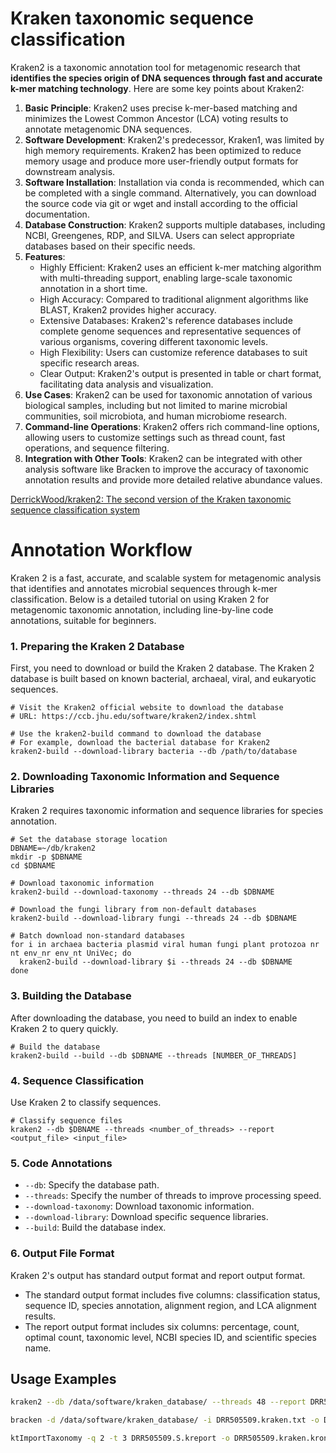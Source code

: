 # Kraken taxonomic sequence classification

Kraken2 is a taxonomic annotation tool for metagenomic research that **identifies the species origin of DNA sequences through fast and accurate k-mer matching technology**. Here are some key points about Kraken2:

1. **Basic Principle**: Kraken2 uses precise k-mer-based matching and minimizes the Lowest Common Ancestor (LCA) voting results to annotate metagenomic DNA sequences.
2. **Software Development**: Kraken2's predecessor, Kraken1, was limited by high memory requirements. Kraken2 has been optimized to reduce memory usage and produce more user-friendly output formats for downstream analysis.
3. **Software Installation**: Installation via conda is recommended, which can be completed with a single command. Alternatively, you can download the source code via git or wget and install according to the official documentation.
4. **Database Construction**: Kraken2 supports multiple databases, including NCBI, Greengenes, RDP, and SILVA. Users can select appropriate databases based on their specific needs.
5. **Features**:
    - Highly Efficient: Kraken2 uses an efficient k-mer matching algorithm with multi-threading support, enabling large-scale taxonomic annotation in a short time.
    - High Accuracy: Compared to traditional alignment algorithms like BLAST, Kraken2 provides higher accuracy.
    - Extensive Databases: Kraken2's reference databases include complete genome sequences and representative sequences of various organisms, covering different taxonomic levels.
    - High Flexibility: Users can customize reference databases to suit specific research areas.
    - Clear Output: Kraken2's output is presented in table or chart format, facilitating data analysis and visualization.
6. **Use Cases**: Kraken2 can be used for taxonomic annotation of various biological samples, including but not limited to marine microbial communities, soil microbiota, and human microbiome research.
7. **Command-line Operations**: Kraken2 offers rich command-line options, allowing users to customize settings such as thread count, fast operations, and sequence filtering.
8. **Integration with Other Tools**: Kraken2 can be integrated with other analysis software like Bracken to improve the accuracy of taxonomic annotation results and provide more detailed relative abundance values.

[DerrickWood/kraken2: The second version of the Kraken taxonomic sequence classification system](https://github.com/DerrickWood/kraken2)

# Annotation Workflow

Kraken 2 is a fast, accurate, and scalable system for metagenomic analysis that identifies and annotates microbial sequences through k-mer classification. Below is a detailed tutorial on using Kraken 2 for metagenomic taxonomic annotation, including line-by-line code annotations, suitable for beginners.

### **1. Preparing the Kraken 2 Database**

First, you need to download or build the Kraken 2 database. The Kraken 2 database is built based on known bacterial, archaeal, viral, and eukaryotic sequences.

```
# Visit the Kraken2 official website to download the database
# URL: https://ccb.jhu.edu/software/kraken2/index.shtml

# Use the kraken2-build command to download the database
# For example, download the bacterial database for Kraken2
kraken2-build --download-library bacteria --db /path/to/database
```

### **2. Downloading Taxonomic Information and Sequence Libraries**

Kraken 2 requires taxonomic information and sequence libraries for species annotation.

```
# Set the database storage location
DBNAME=~/db/kraken2
mkdir -p $DBNAME
cd $DBNAME

# Download taxonomic information
kraken2-build --download-taxonomy --threads 24 --db $DBNAME

# Download the fungi library from non-default databases
kraken2-build --download-library fungi --threads 24 --db $DBNAME

# Batch download non-standard databases
for i in archaea bacteria plasmid viral human fungi plant protozoa nr nt env_nr env_nt UniVec; do
  kraken2-build --download-library $i --threads 24 --db $DBNAME
done
```

### **3. Building the Database**

After downloading the database, you need to build an index to enable Kraken 2 to query quickly.

```
# Build the database
kraken2-build --build --db $DBNAME --threads [NUMBER_OF_THREADS]
```

### **4. Sequence Classification**

Use Kraken 2 to classify sequences.

```
# Classify sequence files
kraken2 --db $DBNAME --threads <number_of_threads> --report <output_file> <input_file>
```

### **5. Code Annotations**

- `--db`: Specify the database path.
- `--threads`: Specify the number of threads to improve processing speed.
- `--download-taxonomy`: Download taxonomic information.
- `--download-library`: Download specific sequence libraries.
- `--build`: Build the database index.

### **6. Output File Format**

Kraken 2's output has standard output format and report output format.

- The standard output format includes five columns: classification status, sequence ID, species annotation, alignment region, and LCA alignment results.
- The report output format includes six columns: percentage, count, optimal count, taxonomic level, NCBI species ID, and scientific species name.



## Usage Examples

```bash
kraken2 --db /data/software/kraken_database/ --threads 48 --report DRR505509.kraken.txt DRR505509.qc.fastq

bracken -d /data/software/kraken_database/ -i DRR505509.kraken.txt -o DRR505509.bracken.S -w DRR505509.S.kreport -l S -t 48

ktImportTaxonomy -q 2 -t 3 DRR505509.S.kreport -o DRR505509.kraken.krona.html
```